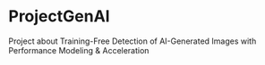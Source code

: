 # ProjectGenAI
Project about Training-Free Detection of AI-Generated Images with Performance Modeling & Acceleration
